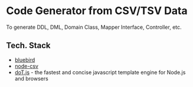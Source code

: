 # Code Generator from CSV/TSV Data

To generate DDL, DML, Domain Class, Mapper Interface, Controller, etc.

## Tech. Stack

- [bluebird](http://bluebirdjs.com/)
- [node-csv](https://nodei.co/npm/csv/)
- [doT.js](http://olado.github.io/doT/) - the fastest and concise javascript template engine for Node.js and browsers

